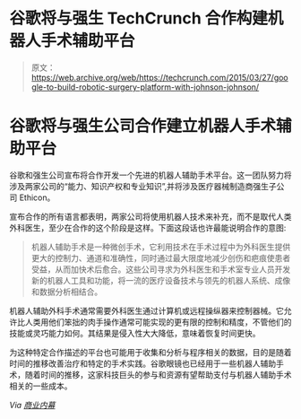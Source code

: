 # 谷歌将与强生 TechCrunch 合作构建机器人手术辅助平台

> 原文：<https://web.archive.org/web/https://techcrunch.com/2015/03/27/google-to-build-robotic-surgery-platform-with-johnson-johnson/>

# 谷歌将与强生公司合作建立机器人手术辅助平台

谷歌和强生公司宣布将合作开发一个先进的机器人辅助手术平台。这一团队努力将涉及两家公司的“能力、知识产权和专业知识”,并将涉及医疗器械制造商强生子公司 Ethicon。

宣布合作的所有语言都表明，两家公司将使用机器人技术来补充，而不是取代人类外科医生，至少在合作的这个阶段是这样。下面这段话也许最能说明合作的意图:

> 机器人辅助手术是一种微创手术，它利用技术在手术过程中为外科医生提供更大的控制力、通道和准确性，同时通过最大限度地减少创伤和疤痕使患者受益，从而加快术后愈合。这些公司寻求为外科医生和手术室专业人员开发新的机器人工具和功能，将一流的医疗设备技术与领先的机器人系统、成像和数据分析相结合。

机器人辅助外科手术通常需要外科医生通过计算机或远程操纵器来控制器械。它允许比人类用他们笨拙的肉手操作通常可能实现的更有限的控制和精度，不管他们的技能或灵巧能力如何。其结果是侵入性大大降低，意味着恢复时间更快。

为这种特定合作描述的平台也可能用于收集和分析与程序相关的数据，目的是随着时间的推移改善治疗和特定的手术实践。谷歌眼镜也已经用于一些机器人辅助手术，随着时间的推移，这家科技巨头的参与和资源有望帮助支付与机器人辅助手术相关的一些成本。

*Via [商业内幕](https://web.archive.org/web/20230129221700/http://www.businessinsider.com/google-surgery-robots-2015-3)*